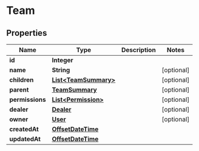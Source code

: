 # Team

## Properties
Name | Type | Description | Notes
------------ | ------------- | ------------- | -------------
**id** | **Integer** |  | 
**name** | **String** |  |  [optional]
**children** | [**List&lt;TeamSummary&gt;**](TeamSummary.md) |  |  [optional]
**parent** | [**TeamSummary**](TeamSummary.md) |  |  [optional]
**permissions** | [**List&lt;Permission&gt;**](Permission.md) |  |  [optional]
**dealer** | [**Dealer**](Dealer.md) |  |  [optional]
**owner** | [**User**](User.md) |  |  [optional]
**createdAt** | [**OffsetDateTime**](OffsetDateTime.md) |  | 
**updatedAt** | [**OffsetDateTime**](OffsetDateTime.md) |  | 
